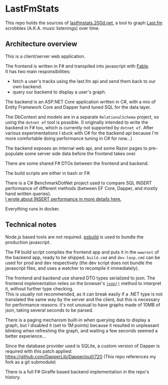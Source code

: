 # LastFmStats

This repo holds the sources of [lastfmstats.200d.net](https://lastfmstats.200d.net/), a tool to graph [Last.fm](https://last.fm) scrobbles (A.K.A. music listenings) over time.

## Architecture overview

This is a client/server web application.

The frontend is written in F# and transpiled into javascript with [Fable](https://fable.io).  
It has two main responsibilities:
- fetch a user's tracks using the last.fm api and send them back to our own backend.
- query our backend to display a user's graph.

The backend is an ASP.NET Core application written in C#, with a mix of Entity Framework Core and Dapper hand tuned SQL for the data layer.

The DbContext and models are in a separate `RelationalSchema` project, so using the `dotnet ef` tool is possible. (I originally intended to write the backend in F# too, which is currently not supported by `dotnet ef`. After various experimentations I stuck with C# for the backend api because I'm more comfortable doing performance tuning in C# for now...)

The backend exposes an internal web api, and some Razor pages to pre-populate some server side data before the frontend takes over.

There are some shared F# DTOs between the frontend and backend.

The build scripts are either in bash or F#.

There is a C# BenchmarkDotNet project used to compare SQL INSERT performance of different methods (between EF Core, Dapper, and mostly hand written queries).  
[I wrote about INSERT performance in more details here.](https://zerowidthjoiner.net/2021/02/21/sqlite-bulk-insert-benchmarking-and-optimization)

Everything runs in docker.

## Technical notes

Node.js based tools are not required. [esbuild](https://esbuild.github.io/) is used to bundle the production javascript.

The F# build script compiles the frontend app and puts it in the `wwwroot` of the backend app, ready to be shipped. `build.cmd` and `dev-loop.cmd` can be used for prod and dev respectively (the dev script does not bundle the javascript files, and uses a watcher to recompile it immediately).

The frontend and backend use shared DTO types serialized to json. The frontend implementation relies on the browser's [`json()`](https://developer.mozilla.org/en-US/docs/Web/API/Body/json) method to interpret it, without further type checking.  
This is usually not recommended, as it can break easily if a .NET type is not translated the same way by the server and the client, but this is necessary for performance reasons: it's not unusual to have graphs made of 10MB of json, taking several seconds to be parsed.

There is a paging mechanism built-in when querying data to display a graph, but I disabled it (set to 1M points) because it resulted in unpleasant blinking when refreshing the graph, and waiting a few seconds seemed a better experience...

Since the database provider used is SQLite, a custom version of Dapper is required with this patch applied: https://github.com/DapperLib/Dapper/pull/720 (This repo references my fork as a git submodule)

There is a full F# Giraffe based backend implementation in the repo's history.
